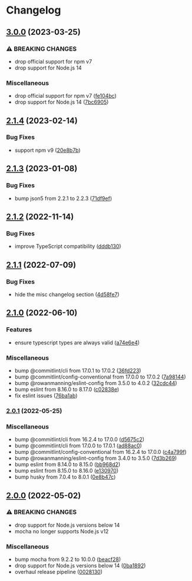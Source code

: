 # Changelog

## [3.0.0](https://github.com/rowanmanning/response-render-middleware/compare/v2.1.4...v3.0.0) (2023-03-25)


### ⚠ BREAKING CHANGES

* drop official support for npm v7
* drop support for Node.js 14

### Miscellaneous

* drop official support for npm v7 ([fe104bc](https://github.com/rowanmanning/response-render-middleware/commit/fe104bca5d982de0fb478b361ae11a86b14dc0ef))
* drop support for Node.js 14 ([7bc6905](https://github.com/rowanmanning/response-render-middleware/commit/7bc690535803c2461333d8062c37042c5f6a407a))

## [2.1.4](https://github.com/rowanmanning/response-render-middleware/compare/v2.1.3...v2.1.4) (2023-02-14)


### Bug Fixes

* support npm v9 ([20e8b7b](https://github.com/rowanmanning/response-render-middleware/commit/20e8b7bb9d4db27131e0f5e7151e56443518bb8e))

## [2.1.3](https://github.com/rowanmanning/response-render-middleware/compare/v2.1.2...v2.1.3) (2023-01-08)


### Bug Fixes

* bump json5 from 2.2.1 to 2.2.3 ([71df9ef](https://github.com/rowanmanning/response-render-middleware/commit/71df9ef9a8af9c35a3bb797462508465d00381f1))

## [2.1.2](https://github.com/rowanmanning/response-render-middleware/compare/v2.1.1...v2.1.2) (2022-11-14)


### Bug Fixes

* improve TypeScript compatibility ([dddb130](https://github.com/rowanmanning/response-render-middleware/commit/dddb1309968dc94949a4e4aef6055ac47230f775))

## [2.1.1](https://github.com/rowanmanning/response-render-middleware/compare/v2.1.0...v2.1.1) (2022-07-09)


### Bug Fixes

* hide the misc changelog section ([4d58fe7](https://github.com/rowanmanning/response-render-middleware/commit/4d58fe7cb703bba8cd695c7fba21d79f2e61a749))

## [2.1.0](https://github.com/rowanmanning/response-render-middleware/compare/v2.0.1...v2.1.0) (2022-06-10)


### Features

* ensure typescript types are always valid ([a74e6e4](https://github.com/rowanmanning/response-render-middleware/commit/a74e6e4244209d754466d698855399122c0824ea))


### Miscellaneous

* bump @commitlint/cli from 17.0.1 to 17.0.2 ([36fd223](https://github.com/rowanmanning/response-render-middleware/commit/36fd2235cacd25a231b0d48dbc310122d0751b36))
* bump @commitlint/config-conventional from 17.0.0 to 17.0.2 ([7a98144](https://github.com/rowanmanning/response-render-middleware/commit/7a98144089a2a5ceb8f28aac5070a9ac7910af6f))
* bump @rowanmanning/eslint-config from 3.5.0 to 4.0.2 ([32cdc44](https://github.com/rowanmanning/response-render-middleware/commit/32cdc44ad79458cbd530cc3b097ce07724f7e68a))
* bump eslint from 8.16.0 to 8.17.0 ([c02838e](https://github.com/rowanmanning/response-render-middleware/commit/c02838eec3f6076487c69fa8fc93bd3b0eef2074))
* fix eslint issues ([76ba1ab](https://github.com/rowanmanning/response-render-middleware/commit/76ba1ab0d8214fca6b614dcf6e834eac9ca868d1))

### [2.0.1](https://github.com/rowanmanning/response-render-middleware/compare/v2.0.0...v2.0.1) (2022-05-25)


### Miscellaneous

* bump @commitlint/cli from 16.2.4 to 17.0.0 ([d5675c2](https://github.com/rowanmanning/response-render-middleware/commit/d5675c2c281678951f101ec6e7d5f748b407258a))
* bump @commitlint/cli from 17.0.0 to 17.0.1 ([ad88ac0](https://github.com/rowanmanning/response-render-middleware/commit/ad88ac0befd63c8335a947e542379dbfe301c4ad))
* bump @commitlint/config-conventional from 16.2.4 to 17.0.0 ([c4a799f](https://github.com/rowanmanning/response-render-middleware/commit/c4a799fd7f8d6788717faaa9882bf1ae55aaaaca))
* bump @rowanmanning/eslint-config from 3.4.0 to 3.5.0 ([7d3b269](https://github.com/rowanmanning/response-render-middleware/commit/7d3b26935db628b07e56d376bc48d4abd551c452))
* bump eslint from 8.14.0 to 8.15.0 ([bb968d2](https://github.com/rowanmanning/response-render-middleware/commit/bb968d25d91b644dd95aa1156b38f888063ecb37))
* bump eslint from 8.15.0 to 8.16.0 ([e130970](https://github.com/rowanmanning/response-render-middleware/commit/e130970d2b92367a46b482a90bb998e55f78994a))
* bump husky from 7.0.4 to 8.0.1 ([0e8b47c](https://github.com/rowanmanning/response-render-middleware/commit/0e8b47c99fa3c74bde8b7b0d3b79d11626bd2563))

## [2.0.0](https://github.com/rowanmanning/response-render-middleware/compare/v1.1.0...v2.0.0) (2022-05-02)


### ⚠ BREAKING CHANGES

* drop support for Node.js versions below 14
* mocha no longer supports Node.js v12

### Miscellaneous

* bump mocha from 9.2.2 to 10.0.0 ([beacf28](https://github.com/rowanmanning/response-render-middleware/commit/beacf2811f259e74a8325b1fe1fe2b050cc63577))
* drop support for Node.js versions below 14 ([0ba1892](https://github.com/rowanmanning/response-render-middleware/commit/0ba18922e273b2af32929101b85fad999f857a23))
* overhaul release pipeline ([0028130](https://github.com/rowanmanning/response-render-middleware/commit/00281303cfa76f55203ec2c427260cfdb060d97f))
